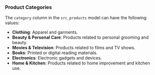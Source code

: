 ### Product Categories

The `category` column in the `src_products` model can have the following values:

- **Clothing**: Apparel and garments.
- **Beauty & Personal Care**: Products related to personal grooming and beauty.
- **Movies & Television**: Products related to films and TV shows.
- **Books**: Printed or digital reading materials.
- **Electronics**: Electronic gadgets and devices.
- **Home & Kitchen**: Products related to home improvement and kitchen use.

